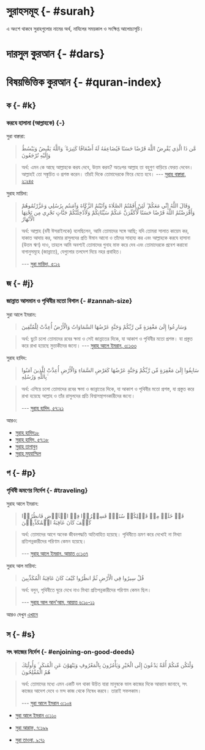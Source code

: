 # সুরাহসমূহ {- #surah} 

এ অংশে থাকবে সুরাহগুলোর নামের অর্থ, নাযিলের সময়কাল ও সংক্ষিপ্ত আলোচ্যসূচি। 

# দারসুল কুরআন {- #dars} 


# বিষয়ভিত্তিক কুরআন {- #quran-index} 

## ক {- #k}

### করযে হাসানা (আল্লাহকে)  {-} 

সুরা বাক্বারা:

> مَّن ذَا الَّذِي يُقْرِضُ اللَّهَ قَرْضًا حَسَنًا فَيُضَاعِفَهُ لَهُ أَضْعَافًا كَثِيرَةً ۚ وَاللَّهُ يَقْبِضُ وَيَبْسُطُ وَإِلَيْهِ تُرْجَعُونَ

> অর্থ: এমন কে আছে আল্লাহকে করয দেবে, উত্তম করয? অতঃপর আল্লাহ তা বহুগুণ বাড়িয়ে ফেরত দেবেন। আল্লাহই তো সঙ্কুচিত ও প্রশস্ত করেন। তাঁরই দিকে তোমাদেরকে ফিরে যেতে হবে। 
> ---  [সুরাহ বাক্বারা, ২:২৪৫](https://tanzil.net/#2:245)   

সুরাহ মায়িদা:

> وَقَالَ اللَّهُ إِنِّي مَعَكُمْ ۖ لَئِنْ أَقَمْتُمُ الصَّلَاةَ وَآتَيْتُمُ الزَّكَاةَ وَآمَنتُم بِرُسُلِي وَعَزَّرْتُمُوهُمْ وَأَقْرَضْتُمُ اللَّهَ قَرْضًا حَسَنًا لَّأُكَفِّرَنَّ عَنكُمْ سَيِّئَاتِكُمْ وَلَأُدْخِلَنَّكُمْ جَنَّاتٍ تَجْرِي مِن تَحْتِهَا الْأَنْهَارُ

> অর্থ: আল্লাহ (বনী ঈসরাইলকে) বলেছিলেন, আমি তোমাদের সঙ্গে আছি; যদি তোমরা সালাত কায়েম কর, যাকাত আদায় কর, আমার রাসুলদের প্রতি ঈমান আনো ও তাঁদের সাহায্য কর এবং আল্লাহকে করযে হাসানা (উত্তম ঋণ) দাও, তাহলে আমি অবশ্যই তোমাদের গুনাহ মাফ করে দেব এবং তোমাদেরকে প্রবেশ করাবো বাগানুসমূহে (জান্নাতে), যেগুলোর তলদেশ দিয়ে নহর প্রবাহিত। 
>
> --- [সুরা মায়িদা, ৫:১২](https://tanzil.net/#5:12) 



## জ {- #j}

### জান্নাত আসমান ও পৃথিবীর মতো বিশাল {- #zannah-size} 

সুরা আলে ইমরান:

> وَسَارِعُوا إِلَىٰ مَغْفِرَةٍ مِّن رَّبِّكُمْ وَجَنَّةٍ عَرْضُهَا السَّمَاوَاتُ وَالْأَرْضُ أُعِدَّتْ لِلْمُتَّقِينَ

> অর্থ: ছুটে চলো তোমাদের রবের ক্ষমা ও সেই জান্নাতের দিকে, যা আকাশ ও পৃথিবীর মতো প্রশস্ত। যা প্রস্তুত করে রাখা হয়েছে মুত্তাকীদের জন্যে। 
> --- [সুরাহ আলে ইমরান, ৩:১৩৩](https://tanzil.net/#3:133) 

সুরাহ হাদিদ:

>سَابِقُوا إِلَىٰ مَغْفِرَةٍ مِّن رَّبِّكُمْ وَجَنَّةٍ عَرْضُهَا كَعَرْضِ السَّمَاءِ وَالْأَرْضِ أُعِدَّتْ لِلَّذِينَ آمَنُوا بِاللَّهِ وَرُسُلِهِ ۚ

> অর্থ: এগিয়ে চলো তোমাদের রবের ক্ষমা ও জান্নাতের দিকে, যা আকাশ ও পৃথিবীর মতো প্রশস্ত, যা প্রস্তুত করে রাখা হয়েছে আল্লাহ ও তাঁর রাসুলদের প্রতি বিশ্বাসস্থাপনকারীদের জন্যে। 
>
> --- [সুরাহ হাদিদ, ৫৭:২১](https://tanzil.net/#57:21) 

আরও: 

- [সুরাহ হাদিদ১৮](https://tanzil.net/#57:11)
- [সুরাহ হাদিদ, ৫৭:১৮](https://tanzil.net/#57:18)
- [সুরাহ তাগাবুন](https://tanzil.net/#64:17)
- [সুরাহ মুযযাম্মিল](https://tanzil.net/#73:20)  

## প {- #p} 

### পৃথিবী ভ্রমণের নির্দেশ {- #traveling}

সুরাহ আলে ইমরান: 

> قَدۡ خَلَتۡ مِنۡ قَبۡلِكُمۡ سُنَنٌۙ فَسِيۡرُوۡا فِىۡ الۡاَرۡضِ فَانظُرُوۡا كَيۡفَ كَانَ عَاقِبَةُ الۡمُكَذِّبِيۡنَ

> অর্থ: তোমাদের আগে অনেক জীবনপদ্ধতি অতিবাহিত হয়েছে। পৃথিবীতে ভ্রমণ করে দেখোই না মিথ্যা প্রতিপন্নকারীদের পরিণাম কেমন হয়েছে।
>
> ---   [সুরাহ আলে ইমরান, আয়াত ৩:১৩৭](https://tanzil.net/#3:137)

সুরাহ আল মায়িদা:

> قُلْ سِيرُوا فِي الْأَرْضِ ثُمَّ انظُرُوا كَيْفَ كَانَ عَاقِبَةُ الْمُكَذِّبِينَ

> অর্থ: বলুন, পৃথিবীতে ঘুরে দেখে নাও মিথ্যা প্রতিপন্নকারীদের পরিণাম কেমন ছিল। 
> 
> --- [সুরাহ আল আন'আম, আয়াত ৬:১০-১১](https://tanzil.net/#6:11) 

আরও দেখুন [এখানে](../islam/travelling.al) 

## স {- #s} 

### সৎ কাজের নির্দেশ {- #enjoining-on-good-deeds}

> وَلْتَكُن مِّنكُمْ أُمَّةٌ يَدْعُونَ إِلَى الْخَيْرِ وَيَأْمُرُونَ بِالْمَعْرُوفِ وَيَنْهَوْنَ عَنِ الْمُنكَرِ ۚ وَأُولَٰئِكَ هُمُ الْمُفْلِحُونَ

> অর্থ: তোমাদের মধ্যে এমন একটি দল থাকা উচিত যারা মানুষকে ভাল কাজের দিকে আহ্বান জানাবে, সৎ কাজের আদেশ দেবে ও মন্দ কাজ থেকে নিষেধ করবে। তারাই সফলকাম। 
>
> ---  [ সুরা আলে ইমরান ৩:১০৪ ](https://tanzil.net/#3:104) 


- [সুরা আলে ইমরান ৩:১১০](https://tanzil.net/#3:110) 
 
- [সুরা আরাফ, ৭:১৯৯](https://tanzil.net/#7:199) 

- [সুরা তাওবা, ৯:৭১](https://tanzil.net/#9:71)
